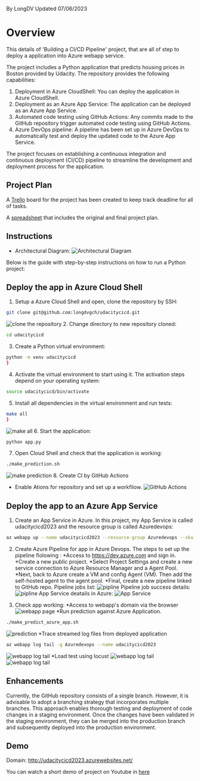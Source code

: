 
By LongDV
Updated 07/06/2023
# Overview

This details of 'Building a CI/CD Pipeline' project, that are all of step to deploy a application into Azure webapp service.

The project includes a Python application that predicts housing prices in Boston provided by Udacity. The repository provides the following capabilities:

1. Deployment in Azure CloudShell: You can deploy the application in Azure CloudShell.
2. Deployment as an Azure App Service: The application can be deployed as an Azure App Service.
4. Automated code testing using GitHub Actions: Any commits made to the GitHub repository trigger automated code testing using GitHub Actions.
5. Azure DevOps pipeline: A pipeline has been set up in Azure DevOps to automatically test and deploy the updated code to the Azure App Service.

The project focuses on establishing a continuous integration and continuous deployment (CI/CD) pipeline to streamline the development and deployment process for the application.


## Project Plan
A [Trello](https://trello.com/b/JXLO9PrB/udacity) board for the project has been created to keep track deadline for all of tasks.

A [spreadsheet](https://github.com/longdvgch/Udacitycicd/blob/main/Project_Plan/project-management-template.xlsx) that includes the original and final project plan.

## Instructions


* Architectural Diagram:
![Architectural Diagram](https://github.com/longdvgch/Udacitycicd/blob/main/Screenshot/cicd_diagram.png?raw=true)

Below is the guide with step-by-step instructions on how to run a Python project:
## Deploy the app in Azure Cloud Shell

1. Setup a Azure Cloud Shell and open, clone the repository by SSH:
``` bash
git clone git@github.com:longdvgch/udacitycicd.git
```
![clone the repository](https://github.com/longdvgch/Udacitycicd/blob/main/Screenshot/git-clone-success.png?raw=true)
2. Change directory to new repository cloned:
``` bash
cd udacitycicd
```
3. Create a Python virtual environment:
``` bash
python -m venv udacitycicd
}
```
4. Activate the virtual environment to start using it. The activation steps depend on your operating system:
``` bash
source udacitycicd/bin/activate
```
5. Install all dependencies in the virtual environment and run tests:
``` bash
make all
}
```
![make all](https://github.com/longdvgch/Udacitycicd/blob/main/Screenshot/make-all-result.png?raw=true)
6. Start the application:
``` bash
python app.py
```
7. Open Cloud Shell and check that the application is working:
``` bash
./make_prediction.sh
```
![make prediction](https://github.com/longdvgch/Udacitycicd/blob/main/Screenshot/make_prediction_local.png?raw=true)
8. Create CI by GitHub Actions
- Enable Ations for repository and set up a workfilow.
![GitHub Actions](https://github.com/longdvgch/Udacitycicd/blob/main/Screenshot/git-action-build.png?raw=true)
	
	
## Deploy the app to an Azure App Service

1. Create an App Service in Azure. In this project, my App Service is called udacitycicd2023 and the resource group is called Azuredevops:
``` bash
az webapp up --name udacitycicd2023 --resource-group Azuredevops --sku B1 --logs --runtime "PYTHON:3.9"
```
2. Create Azure Pipeline for app in  Azure  Devops. The steps to set up the pipeline flolowing :
*Access to https://dev.azure.com and sign in.
*Create a new public project.
*Select Project Settings and  create a new service connection to Azure Resource Manager and a Agent Pool.
*Next, back to Azure create a VM and config Agent (VM). Then add the self-hosted agent to the agent pool.
*Final, create a new pipeline linked to GitHub repo.
Pipeline jobs list:
![pipline](https://github.com/longdvgch/Udacitycicd/blob/main/Screenshot/piplines-jobs.png?raw=true)
Pipeline job success details:
![pipline](https://github.com/longdvgch/Udacitycicd/blob/main/Screenshot/pipline-job-details.png?raw=true)
App Service deatails in Azure:
![App Service](https://github.com/longdvgch/Udacitycicd/blob/main/Screenshot/webapp.png?raw=true)

3. Check app working:
*Access to webapp's domain via the browser
![webapp page](https://github.com/longdvgch/Udacitycicd/blob/main/Screenshot/access-domain.png?raw=true)
*Run prediction against Azure Application.
``` bash
./make_predict_azure_app.sh 
```
![prediction](https://github.com/longdvgch/Udacitycicd/blob/main/Screenshot/make-predictions.png?raw=true)
*Trace streamed log files from deployed application
``` bash
az webapp log tail -g Azuredevops --name udacitycicd2023
```
![webapp log tail](https://github.com/longdvgch/Udacitycicd/blob/main/Screenshot/webapp-log-tail.png?raw=true)
*Load test using locust
![webapp log tail](https://github.com/longdvgch/Udacitycicd/blob/main/Screenshot/locust-main.png?raw=true)
![webapp log tail](https://github.com/longdvgch/Udacitycicd/blob/main/Screenshot/locust-statistics.png?raw=true)


## Enhancements

Currently, the GitHub repository consists of a single branch. However, it is advisable to adopt a branching strategy that incorporates multiple branches.
This approach enables thorough testing and deployment of code changes in a staging environment. 
Once the changes have been validated in the staging environment, they can be merged into the production branch and subsequently deployed into the production environment.

## Demo 
Domain: http://udacitycicd2023.azurewebsites.net/

You can watch a short demo of project on Youtube in [here](https://www.youtube.com/watch?v=8mKU1_wK9RI)


